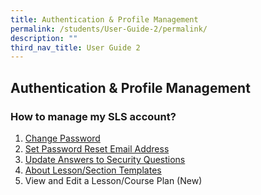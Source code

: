 ```yaml
---
title: Authentication & Profile Management
permalink: /students/User-Guide-2/permalink/
description: ""
third_nav_title: User Guide 2
---
```

## Authentication & Profile Management
### How to manage my SLS account?
1. <a href="/student-user-guide/Authentication-and-Profile-Mgmt/ChangePassword/" target="_blank">Change Password</a>
2. <a href="/student-user-guide/Authentication-and-Profile-Mgmt/setpassword" target="_blank">Set Password Reset Email Address</a>
3. <a href="/student-user-guide/Authentication-and-Profile-Mgmt/updateanswers" target="_blank">Update Answers to Security Questions</a>
4. <a href="/user-guide/Teachers-UG/LessonTemplates/" target="_blank">About Lesson/Section Templates</a>
5. View and Edit a Lesson/Course Plan (New)